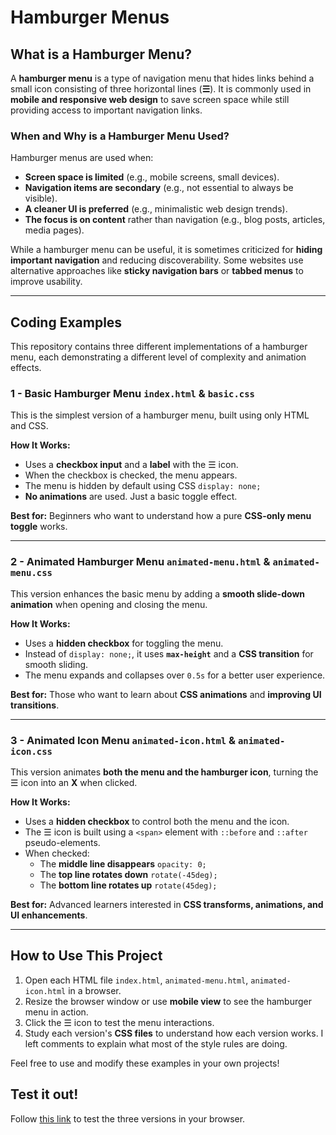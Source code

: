 # Hamburger Menus

## What is a Hamburger Menu?
A **hamburger menu** is a type of navigation menu that hides links behind a small icon consisting of three horizontal lines (**☰**). It is commonly used in **mobile and responsive web design** to save screen space while still providing access to important navigation links.

### **When and Why is a Hamburger Menu Used?**
Hamburger menus are used when:
- **Screen space is limited** (e.g., mobile screens, small devices).
- **Navigation items are secondary** (e.g., not essential to always be visible).
- **A cleaner UI is preferred** (e.g., minimalistic web design trends).
- **The focus is on content** rather than navigation (e.g., blog posts, articles, media pages).

While a hamburger menu can be useful, it is sometimes criticized for **hiding important navigation** and reducing discoverability. Some websites use alternative approaches like **sticky navigation bars** or **tabbed menus** to improve usability.

---

## Coding Examples
This repository contains three different implementations of a hamburger menu, each demonstrating a different level of complexity and animation effects.

### **1 - Basic Hamburger Menu `index.html` & `basic.css`**
This is the simplest version of a hamburger menu, built using only HTML and CSS.

**How It Works:**
- Uses a **checkbox input** and a **label** with the ☰ icon.
- When the checkbox is checked, the menu appears.
- The menu is hidden by default using CSS `display: none;`
- **No animations** are used. Just a basic toggle effect.

**Best for:** Beginners who want to understand how a pure **CSS-only menu toggle** works.

---

### **2 - Animated Hamburger Menu `animated-menu.html` & `animated-menu.css`**
This version enhances the basic menu by adding a **smooth slide-down animation** when opening and closing the menu.

**How It Works:**
- Uses a **hidden checkbox** for toggling the menu.
- Instead of `display: none;`, it uses **`max-height`** and a **CSS transition** for smooth sliding.
- The menu expands and collapses over `0.5s` for a better user experience.

**Best for:** Those who want to learn about **CSS animations** and **improving UI transitions**.

---

### **3 - Animated Icon Menu `animated-icon.html` & `animated-icon.css`**
This version animates **both the menu and the hamburger icon**, turning the ☰ icon into an **X** when clicked.

**How It Works:**
- Uses a **hidden checkbox** to control both the menu and the icon.
- The ☰ icon is built using a `<span>` element with `::before` and `::after` pseudo-elements.
- When checked:
  - The **middle line disappears** `opacity: 0;`
  - The **top line rotates down** `rotate(-45deg);`
  - The **bottom line rotates up** `rotate(45deg);`

**Best for:** Advanced learners interested in **CSS transforms, animations, and UI enhancements**.

---

## How to Use This Project
1. Open each HTML file `index.html`, `animated-menu.html`, `animated-icon.html` in a browser.
2. Resize the browser window or use **mobile view** to see the hamburger menu in action.
3. Click the ☰ icon to test the menu interactions.
4. Study each version's **CSS files** to understand how each version works. I left comments to explain what most of the style rules are doing.

Feel free to use and modify these examples in your own projects!

## Test it out!  
Follow [this link](https://prof-anderson-uc.github.io/hamburger-menu/) to test the three versions in your browser.
